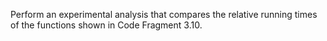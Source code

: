Perform an experimental analysis that compares the relative running times
of the functions shown in Code Fragment 3.10.